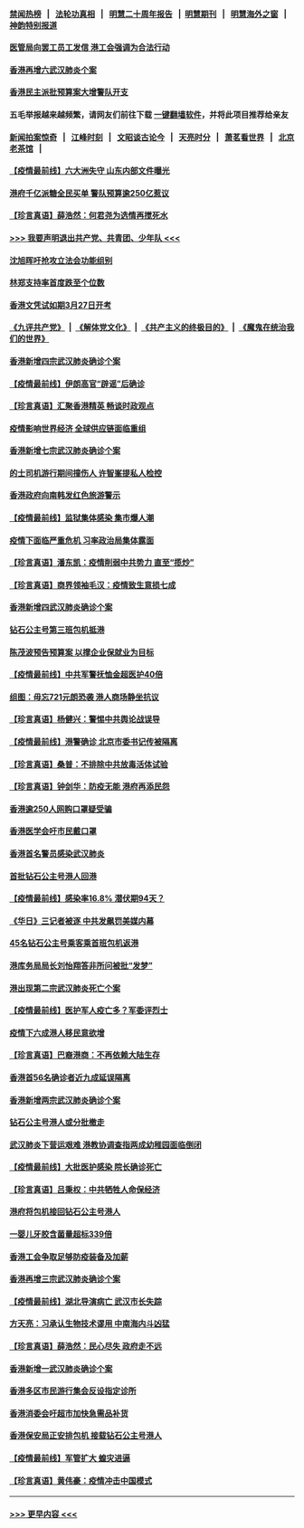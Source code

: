 #### [禁闻热榜](热点新闻.md?=0)  &nbsp;&nbsp;|&nbsp;&nbsp; [法轮功真相](https://github.com/gfw-breaker/truth/blob/master/README.md?=0) &nbsp;&nbsp;|&nbsp;&nbsp; [明慧二十周年报告](https://github.com/gfw-breaker/mh-reports/blob/master/README.md?=0) &nbsp;&nbsp;|&nbsp;&nbsp;[明慧期刊](https://github.com/gfw-breaker/mh-qikan) &nbsp;&nbsp;|&nbsp;&nbsp; [明慧海外之窗](https://github.com/gfw-breaker/mh-news/blob/master/README.md?=0) &nbsp;&nbsp;|&nbsp;&nbsp; [神韵特别报道](https://github.com/gfw-breaker/mh-news/blob/master/shenyun.md?=0)
#### [医管局向罢工员工发信 港工会强调为合法行动](../pages/nsc415/n11898870.md?t=02271802) 
#### [香港再增六武汉肺炎个案](../pages/nsc415/n11898843.md?t=02271802) 
#### [香港民主派批预算案大增警队开支](../pages/nsc415/n11898813.md?t=02271802) 
#### 五毛举报越来越频繁，请网友们前往下载 [一键翻墙软件](https://github.com/gfw-breaker/ssr-accounts)，并将此项目推荐给亲友
#### [新闻拍案惊奇](https://github.com/gfw-breaker/banned-news/blob/master/pages/link4.md) &nbsp;&nbsp;|&nbsp;&nbsp; [江峰时刻](https://github.com/gfw-breaker/banned-news/blob/master/pages/link4.md) &nbsp;&nbsp;|&nbsp;&nbsp; [文昭谈古论今](https://github.com/gfw-breaker/banned-news/blob/master/pages/link4.md) &nbsp;&nbsp;|&nbsp;&nbsp; [天亮时分](https://github.com/gfw-breaker/banned-news/blob/master/pages/link4.md) &nbsp;&nbsp;|&nbsp;&nbsp; [萧茗看世界](https://github.com/gfw-breaker/banned-news/blob/master/pages/link4.md) &nbsp;&nbsp;|&nbsp;&nbsp; [北京老茶馆](https://github.com/gfw-breaker/banned-news/blob/master/pages/link4.md) &nbsp;&nbsp;|&nbsp;&nbsp; 
#### [【疫情最前线】六大洲失守 山东内部文件曝光](../pages/nsc415/n11898455.md?t=02271802) 
#### [港府千亿派糖全民买单 警队预算逾250亿惹议](../pages/nsc415/n11898608.md?t=02271802) 
#### [【珍言真语】薛浩然：何君尧为选情再搅死水](../pages/nsc415/n11898269.md?t=02271802) 
#### [>>> 我要声明退出共产党、共青团、少年队 <<<](https://github.com/begood0513/goodnews/blob/master/quit/letter.md) 
#### [沈旭晖吁抢攻立法会功能组别](../pages/nsc415/n11896084.md?t=02271802) 
#### [林郑支持率首度跌至个位数](../pages/nsc415/n11896058.md?t=02271802) 
#### [香港文凭试如期3月27日开考](../pages/nsc415/n11896055.md?t=02271802) 
#### [《九评共产党》](https://github.com/begood0513/9ping.md/blob/master/README.md) &nbsp;|&nbsp; [《解体党文化》](../../../../jtdwh.md/blob/master/README.md)  &nbsp;|&nbsp; [《共产主义的终极目的》](../../../../gczydzjmd.md/blob/master/README.md) &nbsp;|&nbsp; [《魔鬼在统治我们的世界》](../../../../mgztzwmdsj.md/blob/master/README.md) 
#### [香港新增四宗武汉肺炎确诊个案](../pages/nsc415/n11896040.md?t=02271802) 
#### [【疫情最前线】伊朗高官“辟谣”后确诊](../pages/nsc415/n11895902.md?t=02271802) 
#### [【珍言真语】汇聚香港精英 畅谈时政观点](../pages/nsc415/n11895733.md?t=02271802) 
#### [疫情影响世界经济 全球供应链面临重组](../pages/nsc415/n11895634.md?t=02271802) 
#### [香港新增七宗武汉肺炎确诊个案](../pages/nsc415/n11893498.md?t=02271802) 
#### [的士司机游行期间撞伤人 许智峯提私人检控](../pages/nsc415/n11893483.md?t=02271802) 
#### [香港政府向南韩发红色旅游警示](../pages/nsc415/n11893398.md?t=02271802) 
#### [【疫情最前线】监狱集体感染 集市爆人潮](../pages/nsc415/n11893181.md?t=02271802) 
#### [疫情下面临严重危机  习率政治局集体露面](../pages/nsc415/n11893305.md?t=02271802) 
#### [【珍言真语】潘东凯：疫情削弱中共势力 直至“揽炒”](../pages/nsc415/n11892866.md?t=02271802) 
#### [【珍言真语】商界领袖毛汉：疫情致生意损七成](../pages/nsc415/n11890348.md?t=02271802) 
#### [香港新增四武汉肺炎确诊个案](../pages/nsc415/n11890610.md?t=02271802) 
#### [钻石公主号第三班包机抵港](../pages/nsc415/n11890645.md?t=02271802) 
#### [陈茂波预告预算案 以撑企业保就业为目标](../pages/nsc415/n11890574.md?t=02271802) 
#### [【疫情最前线】中共军警抚恤金超医护40倍](../pages/nsc415/n11890458.md?t=02271802) 
#### [组图：毋忘721元朗恐袭 港人商场静坐抗议](../pages/nsc415/n11876882.md?t=02271802) 
#### [【珍言真语】杨健兴：警惕中共舆论战误导](../pages/nsc415/n11888131.md?t=02271802) 
#### [【疫情最前线】港警确诊 北京市委书记传被隔离](../pages/nsc415/n11886872.md?t=02271802) 
#### [【珍言真语】桑普：不排除中共放毒活体试验](../pages/nsc415/n11886832.md?t=02271802) 
#### [【珍言真语】钟剑华：防疫无能 港府再添民怨](../pages/nsc415/n11884504.md?t=02271802) 
#### [香港逾250人网购口罩疑受骗](../pages/nsc415/n11884388.md?t=02271802) 
#### [香港医学会吁市民戴口罩](../pages/nsc415/n11884367.md?t=02271802) 
#### [香港首名警员感染武汉肺炎](../pages/nsc415/n11884357.md?t=02271802) 
#### [首批钻石公主号港人回港](../pages/nsc415/n11884333.md?t=02271802) 
#### [【疫情最前线】感染率16.8% 潜伏期94天？](../pages/nsc415/n11884256.md?t=02271802) 
#### [《华日》三记者被逐 中共发飙罚美媒内幕](../pages/nsc415/n11884184.md?t=02271802) 
#### [45名钻石公主号乘客乘首班包机返港](../pages/nsc415/n11881770.md?t=02271802) 
#### [港库务局局长刘怡翔答非所问被批“发梦”](../pages/nsc415/n11881752.md?t=02271802) 
#### [港出现第二宗武汉肺炎死亡个案](../pages/nsc415/n11881736.md?t=02271802) 
#### [【疫情最前线】医护军人疫亡多？军委评烈士](../pages/nsc415/n11881655.md?t=02271802) 
#### [疫情下六成港人移民意欲增](../pages/nsc415/n11881699.md?t=02271802) 
#### [【珍言真语】巴裔港商：不再依赖大陆生存](../pages/nsc415/n11881126.md?t=02271802) 
#### [香港首56名确诊者近九成延误隔离](../pages/nsc415/n11879079.md?t=02271802) 
#### [香港新增两宗武汉肺炎确诊个案](../pages/nsc415/n11879064.md?t=02271802) 
#### [钻石公主号港人或分批撤走](../pages/nsc415/n11879029.md?t=02271802) 
#### [武汉肺炎下营运艰难 港教协调查指两成幼稚园面临倒闭](../pages/nsc415/n11878989.md?t=02271802) 
#### [【疫情最前线】大批医护感染 院长确诊死亡](../pages/nsc415/n11878595.md?t=02271802) 
#### [【珍言真语】吕秉权：中共牺牲人命保经济](../pages/nsc415/n11878390.md?t=02271802) 
#### [港府将包机接回钻石公主号港人](../pages/nsc415/n11876352.md?t=02271802) 
#### [一婴儿牙胶含菌量超标339倍](../pages/nsc415/n11876336.md?t=02271802) 
#### [香港工会争取足够防疫装备及加薪](../pages/nsc415/n11876313.md?t=02271802) 
#### [香港再增三宗武汉肺炎确诊个案](../pages/nsc415/n11876297.md?t=02271802) 
#### [【疫情最前线】湖北导演病亡 武汉市长失踪](../pages/nsc415/n11876272.md?t=02271802) 
#### [方天亮：习承认生物技术谬用 中南海内斗凶猛](../pages/nsc415/n11873679.md?t=02271802) 
#### [【珍言真语】薛浩然：民心尽失 政府走不远](../pages/nsc415/n11875838.md?t=02271802) 
#### [香港新增一武汉肺炎确诊个案](../pages/nsc415/n11874044.md?t=02271802) 
#### [香港多区市民游行集会反设指定诊所](../pages/nsc415/n11874017.md?t=02271802) 
#### [香港消委会吁超市加快急需品补货](../pages/nsc415/n11874003.md?t=02271802) 
#### [香港保安局正安排包机 接载钻石公主号港人](../pages/nsc415/n11873932.md?t=02271802) 
#### [【疫情最前线】军管扩大 蝗灾进逼](../pages/nsc415/n11873780.md?t=02271802) 
#### [【珍言真语】黄伟豪：疫情冲击中国模式](../pages/nsc415/n11873482.md?t=02271802) 

----
#### [ >>> 更早内容 <<< ](../indexes/nsc415-earlier.md)
